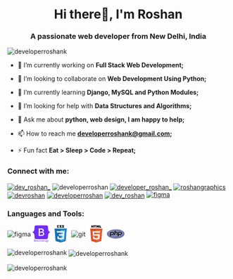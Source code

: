 <h1 align="center">Hi there👋, I'm Roshan </h1>
<h3 align="center">A passionate web developer from New Delhi, India</h3>

<p align="left"> <img src="https://komarev.com/ghpvc/?username=developerroshank&label=Profile%20views&color=0e75b6&style=flat" alt="developerroshank" /> </p>

- 🔭 I’m currently working on **Full Stack Web Development;**

- 👯 I’m looking to collaborate on **Web Development Using Python;**

- 🌱 I’m currently learning **Django, MySQL and Python Modules;**

- 🤝 I’m looking for help with **Data Structures and Algorithms;**

- 💬 Ask me about **python, web design, I am happy to help;**

- 📫 How to reach me **developerroshank@gmail.com;**

- ⚡ Fun fact **Eat > Sleep > Code > Repeat;**

<div align="left">
  
</div>
<h3 align="left">Connect with me:</h3>
<!-- <p align="left"> -->
<a href="https://twitter.com/dev_roshan_" target="blank"><img align="center" src="https://raw.githubusercontent.com/rahuldkjain/github-profile-readme-generator/master/src/images/icons/Social/twitter.svg" alt="dev_roshan_" height="30" width="40" /></a>
<a href="https://linkedin.com/in/developerroshan" target="blank" style="text-decoration: none;"><img align="center" src="https://raw.githubusercontent.com/rahuldkjain/github-profile-readme-generator/master/src/images/icons/Social/linked-in-alt.svg" alt="developerroshan" height="30" width="40" /></a>
<a href="https://instagram.com/developer_roshan_" target="blank"><img align="center" src="https://raw.githubusercontent.com/rahuldkjain/github-profile-readme-generator/master/src/images/icons/Social/instagram.svg" alt="developer_roshan_" height="30" width="40" /></a>
<a href="https://www.behance.net/roshangraphics" target="blank"><img align="center" src="https://raw.githubusercontent.com/rahuldkjain/github-profile-readme-generator/master/src/images/icons/Social/behance.svg" alt="roshangraphics" height="30" width="40" /></a>
<a href="https://www.codechef.com/users/devroshan" target="blank"><img align="center" src="https://cdn.jsdelivr.net/npm/simple-icons@3.1.0/icons/codechef.svg" alt="devroshan" height="30" width="40" /></a>
<a href="https://www.hackerrank.com/developerroshan" target="blank"><img align="center" src="https://raw.githubusercontent.com/rahuldkjain/github-profile-readme-generator/master/src/images/icons/Social/hackerrank.svg" alt="developerroshan" height="30" width="40" /></a>
<a href="https://www.leetcode.com/dev_roshan" target="blank"><img align="center" src="https://raw.githubusercontent.com/rahuldkjain/github-profile-readme-generator/master/src/images/icons/Social/leet-code.svg" alt="dev_roshan" height="30" width="40" /></a>
  <a href="https://www.figma.com/" target="blank"><img src="https://www.vectorlogo.zone/logos/figma/figma-icon.svg" alt="figma" width="40" height="40"/> </a>
<!-- </p>
 -->

<h3 align="left">Languages and Tools:</h3>
<!-- <p align="left"> -->
  <a href="https://www.figma.com/" target="blank" style="text-decoration: none;"><img align="center" src="https://www.vectorlogo.zone/logos/figma/figma-icon.svg" alt="figma" width="40" height="40" /> </a>
  <a href="https://getbootstrap.com" target="blank"style="text-decoration: none;"><img align="center" src="https://raw.githubusercontent.com/devicons/devicon/master/icons/bootstrap/bootstrap-plain-wordmark.svg" alt="bootstrap" width="40" height="40" /> </a>
  <a href="https://www.w3schools.com/css/" target="blank"style="text-decoration: none;"><img align="center" src="https://raw.githubusercontent.com/devicons/devicon/master/icons/css3/css3-original-wordmark.svg" alt="css3" width="40" height="40" /> </a>
  <a href="https://git-scm.com/" target="blank"style="text-decoration: none;"><img align="center" src="https://www.vectorlogo.zone/logos/git-scm/git-scm-icon.svg" alt="git" width="40" height="40" /> </a>
  <a href="https://www.w3.org/html/" target="blank" style="text-decoration: none;"><img align="center" src="https://raw.githubusercontent.com/devicons/devicon/master/icons/html5/html5-original-wordmark.svg" alt="" width="40" height="40" /> </a>
  <a href="https://www.php.net" target="blank" style="text-decoration: none;"><img align="center" src="https://raw.githubusercontent.com/devicons/devicon/master/icons/php/php-original.svg" alt="php" width="40" height="40" /> </a>
<!-- </p> -->
<!-- <p align="left"><img src="https://cdn.worldvectorlogo.com/logos/arduino-1.svg" alt="arduino" width="40" height="40"/> 
  <a href="https://getbootstrap.com" target="blank"> 
    <img src="https://raw.githubusercontent.com/devicons/devicon/master/icons/bootstrap/bootstrap-plain-wordmark.svg" alt="bootstrap" width="40" height="40"/> 
  </a> 
  <a href="https://www.w3schools.com/css/" target="blank"> 
    <img src="https://raw.githubusercontent.com/devicons/devicon/master/icons/css3/css3-original-wordmark.svg" alt="css3" width="40" height="40"/>
  </a> 
  <a href="https://www.figma.com/" target="blank"> 
    <img src="https://www.vectorlogo.zone/logos/figma/figma-icon.svg" alt="figma" width="40" height="40"/> 
  </a> 
  <a href="https://git-scm.com/" target="blank"> 
    <img src="https://www.vectorlogo.zone/logos/git-scm/git-scm-icon.svg" alt="git" width="40" height="40"/> 
  </a> 
  <a href="https://www.w3.org/html/" target="blank"> 
    <img src="https://raw.githubusercontent.com/devicons/devicon/master/icons/html5/html5-original-wordmark.svg" alt="html5" width="40" height="40"/> 
  </a> 
  <a href="https://www.adobe.com/in/products/illustrator.html" target="blank"> 
    <img src="https://www.vectorlogo.zone/logos/adobe_illustrator/adobe_illustrator-icon.svg" alt="illustrator" width="40" height="40"/> 
  </a> 
  <a href="https://developer.mozilla.org/en-US/docs/Web/JavaScript" target="blank"> 
    <img src="https://raw.githubusercontent.com/devicons/devicon/master/icons/javascript/javascript-original.svg" alt="javascript" width="40" height="40"/> 
  </a> 
  <a href="https://www.photoshop.com/en" target="blank"> 
    <img src="https://raw.githubusercontent.com/devicons/devicon/master/icons/photoshop/photoshop-line.svg" alt="photoshop" width="40" height="40"/> 
  </a> 
  <a href="https://www.php.net" target="blank"> 
    <img src="https://raw.githubusercontent.com/devicons/devicon/master/icons/php/php-original.svg" alt="php" width="40" height="40"/> 
  </a> 
  <a href="https://www.python.org" target="blank"> 
    <img src="https://raw.githubusercontent.com/devicons/devicon/master/icons/python/python-original.svg" alt="python" width="40" height="40"/> 
  </a> 
  <a href="https://sass-lang.com" target="blank"> 
    <img src="https://raw.githubusercontent.com/devicons/devicon/master/icons/sass/sass-original.svg" alt="sass" width="40" height="40"/> 
  </a> 
  <a href="https://tailwindcss.com/" target="blank"> 
    <img src="https://www.vectorlogo.zone/logos/tailwindcss/tailwindcss-icon.svg" alt="tailwind" width="40" height="40"/> 
  </a> 
</p>
 -->
<p><img align="left" src="https://github-readme-stats.vercel.app/api/top-langs?username=developerroshank&show_icons=true&locale=en&layout=compact" alt="developerroshank" /></p>

<p>&nbsp;<img align="center" src="https://github-readme-stats.vercel.app/api?username=developerroshank&show_icons=true&locale=en" alt="developerroshank" /></p>

<p><img align="center" src="https://github-readme-streak-stats.herokuapp.com/?user=developerroshank&" alt="developerroshank" /></p>

